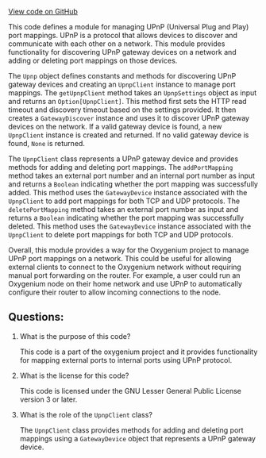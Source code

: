 [View code on GitHub](https://github.com/oxygenium/oxygenium/flow/src/main/scala/org/oxygenium/flow/network/nat/Upnp.scala)

This code defines a module for managing UPnP (Universal Plug and Play) port mappings. UPnP is a protocol that allows devices to discover and communicate with each other on a network. This module provides functionality for discovering UPnP gateway devices on a network and adding or deleting port mappings on those devices.

The `Upnp` object defines constants and methods for discovering UPnP gateway devices and creating an `UpnpClient` instance to manage port mappings. The `getUpnpClient` method takes an `UpnpSettings` object as input and returns an `Option[UpnpClient]`. This method first sets the HTTP read timeout and discovery timeout based on the settings provided. It then creates a `GatewayDiscover` instance and uses it to discover UPnP gateway devices on the network. If a valid gateway device is found, a new `UpnpClient` instance is created and returned. If no valid gateway device is found, `None` is returned.

The `UpnpClient` class represents a UPnP gateway device and provides methods for adding and deleting port mappings. The `addPortMapping` method takes an external port number and an internal port number as input and returns a `Boolean` indicating whether the port mapping was successfully added. This method uses the `GatewayDevice` instance associated with the `UpnpClient` to add port mappings for both TCP and UDP protocols. The `deletePortMapping` method takes an external port number as input and returns a `Boolean` indicating whether the port mapping was successfully deleted. This method uses the `GatewayDevice` instance associated with the `UpnpClient` to delete port mappings for both TCP and UDP protocols.

Overall, this module provides a way for the Oxygenium project to manage UPnP port mappings on a network. This could be useful for allowing external clients to connect to the Oxygenium network without requiring manual port forwarding on the router. For example, a user could run an Oxygenium node on their home network and use UPnP to automatically configure their router to allow incoming connections to the node.
## Questions: 
 1. What is the purpose of this code?
    
    This code is a part of the oxygenium project and it provides functionality for mapping external ports to internal ports using UPnP protocol.

2. What is the license for this code?
    
    This code is licensed under the GNU Lesser General Public License version 3 or later.

3. What is the role of the `UpnpClient` class?
    
    The `UpnpClient` class provides methods for adding and deleting port mappings using a `GatewayDevice` object that represents a UPnP gateway device.